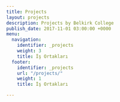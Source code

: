 ```yaml
---
title: Projects
layout: projects
description: Projects by Belkirk College
publish_date: 2017-11-01 03:00:00 +0000
menu:
  navigation:
    identifier: _projects
    weight: 3
    title: İş Ortakları
  footer:
    identifier: _projects
    url: "/projects/"
    weight: 1
    title: İş Ortakları

---
```


